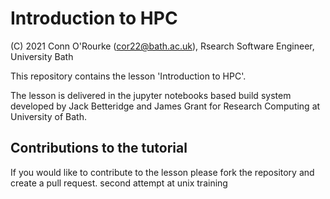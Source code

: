 # Introduction to HPC


(C) 2021 Conn O'Rourke (cor22@bath.ac.uk), Rsearch Software Engineer, University Bath

This repository contains the lesson 'Introduction to HPC'. 

The lesson is delivered in the jupyter notebooks based build system developed by Jack Betteridge and James Grant for Research Computing at University of Bath.

## Contributions to the tutorial

If you would like to contribute to the lesson please fork the repository and create a pull request.
second attempt at unix training


    
